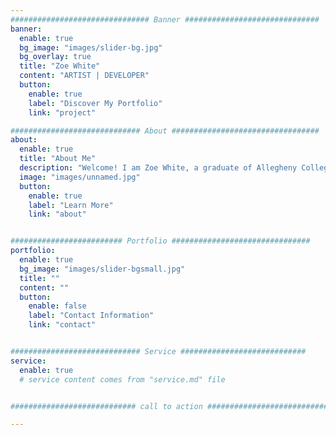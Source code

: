 ```yaml
---
############################### Banner ##############################
banner:
  enable: true
  bg_image: "images/slider-bg.jpg"
  bg_overlay: true
  title: "Zoe White"
  content: "ARTIST | DEVELOPER"
  button:
    enable: true
    label: "Discover My Portfolio"
    link: "project"

############################# About #################################
about:
  enable: true
  title: "About Me"
  description: "Welcome! I am Zoe White, a graduate of Allegheny College with a major in Art and Technology and a minor in Computer Science. My passions lie where these two subjects meet and I am pursuing opportunities which will give me experience in either, but preferably both, of these areas. Scroll down for a short overview of some of my skills!"
  image: "images/unnamed.jpg"
  button:
    enable: true
    label: "Learn More"
    link: "about"


######################### Portfolio ###############################
portfolio:
  enable: true
  bg_image: "images/slider-bgsmall.jpg"
  title: ""
  content: ""
  button:
    enable: false
    label: "Contact Information"
    link: "contact"


############################# Service ############################
service:
  enable: true
  # service content comes from "service.md" file


############################ call to action ###########################

---
```

